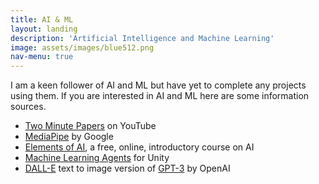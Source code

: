 ```yaml
---
title: AI & ML
layout: landing
description: 'Artificial Intelligence and Machine Learning'
image: assets/images/blue512.png
nav-menu: true
---
```


<!-- Main -->
<div id="main">




<!-- One -->
<section id="one">
	<div class="inner">
		<!-- header class="major">
			<h1>Photogrammetry</h1>
		</header -->

<!-- Content -->
<!-- h2 id="content">Photogrammetry</h2 -->
<p>I am a keen follower of AI and ML but have yet to complete any projects using them. If you are interested in AI and ML here are some information sources.
<ul>
<li><a href="https://www.youtube.com/channel/UCbfYPyITQ-7l4upoX8nvctg">Two Minute Papers</a> on YouTube</li>
<li><a href="https://google.github.io/mediapipe/">MediaPipe</a> by Google</li>
<li><a href="https://course.elementsofai.com/">Elements of AI</a>, a free, online, introductory course on AI</li>
<li><a href="https://unity.com/products/machine-learning-agents">Machine Learning Agents</a> for Unity</li>
<li><a href="https://openai.com/blog/dall-e/">DALL-E</a> text to image version of <a href="https://en.wikipedia.org/wiki/GPT-3">GPT-3</a> by OpenAI</li>
</ul>
</p>

</div>
</section>


</div>
